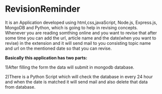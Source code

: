 # RevisionReminder

It is an Application developed using html,css,javaScript, Node.js, Express.js, MongoDB and Python, which is going to help in revising concepts. Whenever you are reading somthing online and you want to revise that after some time you can 
add the url, article name and the date(when you want to revise) in the extension and it will send mail to you consisting  topic name and url on the 
mentioned date so that you can revise.


**Basically this application has two parts:**

1)After filling the form the data will submit in mongodb database.


2)There is a Python Script which will check the database in every 24 hour and when the date is matched it will send mail and also delete that data from database.

